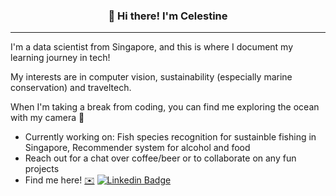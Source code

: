<h3 align="center">👋 Hi there! I'm Celestine</h3>

---

I'm a data scientist from Singapore, and this is where I document my learning journey in tech!  

My interests are in computer vision, sustainability (especially marine conservation) and traveltech. 

When I'm taking a break from coding, you can find me exploring the ocean with my camera :diving_mask: 

- Currently working on: Fish species recognition for sustainble fishing in Singapore, Recommender system for alcohol and food
- Reach out for a chat over coffee/beer or to collaborate on any fun projects
- Find me here! [:envelope:](ctan.yt@gmail.com)  [![Linkedin Badge](https://img.shields.io/badge/-ctanyt-blue?style=flat&logo=Linkedin&logoColor=white)](https://www.linkedin.com/in/ctan-yt/)
